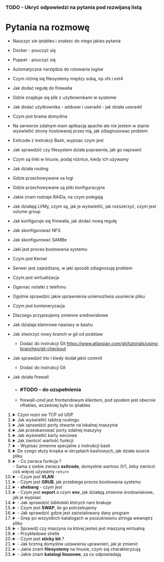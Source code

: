 ### TODO - Ukryć odpowiedzi na pytania pod rozwijaną listą 

# Pytania na rozmowę 
- Nauczyc sie iptables i znalezc do niego jakies pytania 
- Docker - pouczyć się 
- Puppet - pouczyć się 
- Automatyczne narzędzia do rotowania logów 
- Czym różnią się filesystemy między sobą, np xfs i ext4
- Jak dodać regułę do firewalla
- Gdzie znajduje się plik z użytkownikami w systemie 
- Jak dodać użytkownika - adduser i useradd - jak działa useradd
- Czym jest brama domyślna 
- Na serwerze zdalnym mam aplikację apache ale nie jestem w stanie wyświetlić strony hostowanej przez nią, jak zdiagnozowac problem 
- Exitcode z instrukcji Bash, wypisac czym jest
- Jak sprawdzić czy filesystem działa poprawnie, jak go naprawić 
- Czym są linki w linuxie, podaj różnice, kiedy ich używamy 
- Jak działa routing
- Gdzie przechowywane sa logi
- Gdzie przechowywane są pliki konfiguracyjne
- Jakie znam rodzaje RAIDa, na czym polegają
- Jak działają LVMy, czym są, jak je wyświetlić, jak rozszerzyć, czym jest volume group 
- Jak konfiguruje się firewalla, jak dodać nową regułę
- Jak skonfigurować NFS 
- Jak skonfigurować SAMBe
- Jaki jest proces bootowania systemu 
- Czym jest Kernel 
- Serwer jest zajeżdżany, w jaki sposób zdiagnozuję problem 
- Czym jest wirtualizacja  
- Ogarnac notatki z telefonu 
- Ogolnie sprawdzic jakie uprawnienia uniemozliwia usuniecie pliku 
- Czym jest konteneryzacja 
- Dlaczego przypisujemy zmienne sredowiskowe 
- Jak dzialaja klamrowe nawiasy w bashu 



- Jak stworzyć nowy branch w git od podstaw
	- Dodać do instrukcji Git https://www.atlassian.com/git/tutorials/using-branches/git-checkout
- Jak sprawdzić kto i kiedy dodał jakiś commit  
	- Dodać do instrukcji Git


- Jak działa firewall 

	- ### #TODO - do uzupełnienia 
	- firewall-cmd jest frontendowym klientem, pod spodem jest obecnie nftables, wcześniej było to iptables 






<!-- Lista z ogarniętymi pytaniami  -->
<ol>
	<li>
		<details> <summary>Czym rozni sie TCP od UDP</summary>
			- Działanie TCP oferuje coś w rodzaju potwierdzenia zwrotnego, że połączenie zostało nawiązane oraz wysyła dane w sesji pomiędzy dwoma węzłami. ... UDP to również protokół w warstwie transportowej, ale nie wymaga handshake'a ani potwierdzenia o otrzymaniu danych. 
			<a href="https://newsblog.pl/czym-one-sa-roznica-miedzy-protokolem-tcp-i-udp/">Podstawy sieci + opis TCP i UDP</a>
		</details>  
	</li>
	<li>
		<details> <summary>Jak wyświetlić tablicę routingu </summary>
			- <code>ip route</code> 
		</details>  
	</li>
	<li>
		<details> <summary>Jak sprawdzić porty otwarte na lokalnej maszynie </summary>
			- ```netstat``` 
			- ```netstat -a``` - wyświetla wszystkie porty
			- ```netstat -l``` - wyświetla nasłuchujące porty  
		</details>  
	</li>
	<li>
		<details> <summary>Jak przeskanować porty zdalnej maszyny </summary>
			- <code>nmap</code>
		</details>  
	</li>
	<li>
		<details> <summary>Jak wyświetlić karty sieciowe </summary>
			- <code>ip a</code>
	</li>
	<li>
		<details> <summary>Jak zwrócić wartość funkcji </summary>
			- <code> return </code>
		</details>
	</li>
	<li>
		<details> <summary>- Wypisac zmienne specjalne z instrukcji bash </summary>				
				$? - wynik ostatniej komendy ( najczesciej 0/2 - 0 to komenda wykonana prawidlowo, wszystko inne to blad, nie musi byc to 2, liczba moze byc nawet ujemna )  
				$$ - numer procesu używanego przez komende   
				!$ - ostatni użyty argument  
				$0 - nazwa programu  
				$1 - argumenty, zaczynaja sie od jednego, nie musi byc to jeden  
				$# - liczba argumentow  
				$* - wszystkie argumenty jako string  
				$@ - argumenty w postaci tablicy  
				[Instrukcja](https://github.com/mariuszkuswik/Nauka/blob/main/Linux/Linux.md#zmienne-specjalne)  
		</details>
	</li>
	<li>
		<details> <summary>Do czego służy kropka w skryptach bashowych, jak działa source pliku </summary>
			- Zmienne ze skryptu zaciaganego rowniez zastana zaciagniete 
			- Zaciagany/sourcowany skrypt zostanie wykonany ( sprawdzic czy na pewno )
		</details>
	</li>
	<li>
		<details> <summary>- Co zwraca funkcja ? <summary>
			- Sama z siebie zwraca <b>exitcode</b>, domyslnie wartosc 0/1, żeby zwrócić coś więcej używamy <code>return</code>
		</details>
	</li>
	<li>
		<details> <summary>- Czym jest <b>VLAN</b></summary>
			- technologia sieciowa, która pozwala w ramach jednej fizycznej sieci lokalnej tworzyć wiele sieci logicznych (sieci wirtualnych)
		</details>
	</li>
	<li>
		<details> <summary>- Czym jest <b>GRUB</b>, jak przebiega proces bootowania systemu </summary>
			- boot manager,  który ładuje jądro Linuksa, jest to pierwsze oprogramowanie uruchamiane przy starcie systemu.
			[Czym jest grub + bootowanie](https://qa-stack.pl/ubuntu/347203/what-exactly-is-grub)
		</details>
	</li>
	<li>
		<details> <summary>- <b>shebang</b> - czym jest</summary>
			-  daje kontrole nad tym w jakim shellu zostanie wykonany skrypt, jezeli nie zostanie uzyty to skrypt wykona sie w obecnie uzywanym shellu 
		</details>
	</li>
	<li>
		<details> <summary>- Czym jest <b>export</b> a czym <b>env</b>, jak działają zmienne środowiskowe, jak je wypisać</summary>
			- env - Wypisuje zmienne środowiskowe, export tworzy zmienną środowiskową 	
		</details> 
	</li>
	<li>
		<details> <summary>- Jak sprawdzić biblioteki których nam brakuje </summary>
			- ldd "sciezka docelowa komendy"
		</details> 
	</li>
	<li>
		<details> <summary>- Czym jest <b>SWAP</b>, ile go potrzebujemy </summary>
			- Pamięć ulotna dostępna na dysku którą system może wykorzystywać, jej użycie jest zależne od stopnia swapiness, minimalna wielkość powinna być równa ilości RAM, ze względu na możliwość hibernacji 
		</details> 
	</li>
	<li>
		<details> <summary>- Jak sprawdzić gdzie jest zainstalowany dany program </summary>
			- whereis
		</details>
	</li>
	<li>
		<details> <summary>- Grep po wszystkich katalogach w psozukiwaniu stringa wewnątrz pliku </summary>
			- grep -R "string" sciezka docelowa ?
	</li>
	<li>
		<details> <summary>- Sprawdź czy maszyna na której jesteś jest maszyną wirtualną </summary>
			- lscpu, wyświetla to czy maszyna jest wirtualizowana 
	</li>
	<li>
		<details> <summary>- Przykładowe shelle </summary>
			- bash 
			- zsh 
			- fish 
		</details>
	</li>
	<li>
		<details> <summary>- Czym jest <b>sticky bit</b> ? </summary>
			- Na koniec komendy jak zmienić lub ustawić te specjalne bity. Do tego słuzy nam komenda chmod.
				```chmod o+s <nazwa pliku>```
				```chmod g+s <nazwa katalogu>```
				```chmod u+s <nazwa pliku>```
		</details>
	</li>
	<li>
		<details> <summary>- Jak brzmią domyślne ustawienia uprawnień, jak je zmienić </summary>
			- umask - sprawdzic jak zmienic 
		</details>
	</li>
	<li>
		<details> <summary>- Jakie znam <b>filesystemy</b> na linuxie, czym się charakteryzują</summary>
			- ext2, ext3, ext4, xfs, btrfs, bfs
		</details>
	</li>
	<li>
		<details> <summary>- Jakie znam <b>katalogi linuxowe</b>, za co odpowiadają</summary>
			- /boot - pliki niezbędne do uruchomienia systemu (kernel, initrd, pliki bootloadera - w przypadku GRUB)
			- /etc - pliki konfiguracyjne, ustawienia systemowe
			- /home - pliki określające ustawienia każdego użytkownika + ich pliki  
			- /proc - wirtualny katalog, zawierający dane o aktualnie uruchomionych procesach
			- /tmp - pliki tymczasowe
		</details>
	</li>
</ol>

  

















